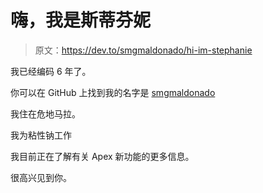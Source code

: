 # 嗨，我是斯蒂芬妮

> 原文：<https://dev.to/smgmaldonado/hi-im-stephanie>

我已经编码 6 年了。

你可以在 GitHub 上找到我的名字是 [smgmaldonado](https://github.com/smgmaldonado)

我住在危地马拉。

我为粘性钠工作

我目前正在了解有关 Apex 新功能的更多信息。

很高兴见到你。